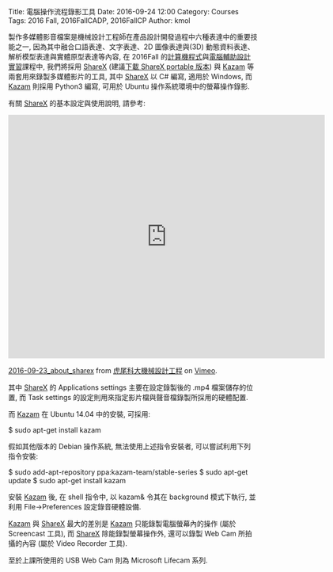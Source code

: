 Title: 電腦操作流程錄影工具
Date: 2016-09-24 12:00
Category: Courses
Tags: 2016 Fall, 2016FallCADP, 2016FallCP
Author: kmol

製作多媒體影音檔案是機械設計工程師在產品設計開發過程中六種表達中的重要技能之一, 因為其中融合口語表達、文字表達、2D 圖像表達與(3D) 動態資料表達、解析模型表達與實體原型表達等內容, 在 2016Fall 的<a href="https://github.com/mdecourse/2016fallcp">計算機程式</a>與<a href="https://github.com/mdecourse/2016fallcadp">電腦輔助設計實習</a>課程中, 我們將採用 <a href="https://github.com/ShareX/ShareX">ShareX</a> (建議<a href="https://github.com/ShareX/ShareX/releases">下載 ShareX portable 版本</a>) 與 <a href="https://github.com/aaae/kazam">Kazam</a> 等兩套用來錄製多媒體影片的工具, 其中 <a href="https://github.com/ShareX/ShareX">ShareX</a> 以 C# 編寫, 適用於 Windows, 而 <a href="https://github.com/aaae/kazam">Kazam</a> 則採用 Python3 編寫, 可用於 Ubuntu 操作系統環境中的螢幕操作錄影.

<!-- PELICAN_END_SUMMARY -->

有關 <a href="https://github.com/ShareX/ShareX">ShareX</a> 的基本設定與使用說明, 請參考:

<iframe src="https://player.vimeo.com/video/183929453" width="640" height="492" frameborder="0" webkitallowfullscreen mozallowfullscreen allowfullscreen></iframe>
<p><a href="https://vimeo.com/183929453">2016-09-23_about_sharex</a> from <a href="https://vimeo.com/user24079973">虎尾科大機械設計工程</a> on <a href="https://vimeo.com">Vimeo</a>.</p>

其中 <a href="https://github.com/ShareX/ShareX">ShareX</a> 的 Applications settings 主要在設定錄製後的 .mp4 檔案儲存的位置, 而 Task settings 的設定則用來指定影片檔與聲音檔錄製所採用的硬體配置. 

而 <a href="https://github.com/aaae/kazam">Kazam</a> 在 Ubuntu 14.04 中的安裝, 可採用: 

$ sudo apt-get install kazam

假如其他版本的 Debian 操作系統, 無法使用上述指令安裝者, 可以嘗試利用下列指令安裝:

$ sudo add-apt-repository ppa:kazam-team/stable-series
$ sudo apt-get update
$ sudo apt-get install kazam

安裝 <a href="https://github.com/aaae/kazam">Kazam</a> 後, 在 shell 指令中, 以 kazam& 令其在 background 模式下執行, 並利用 File->Preferences 設定錄音硬體設備.

<a href="https://github.com/aaae/kazam">Kazam</a> 與 <a href="https://github.com/ShareX/ShareX">ShareX</a> 最大的差別是 <a href="https://github.com/aaae/kazam">Kazam</a> 只能錄製電腦螢幕內的操作 (屬於 Screencast 工具), 而 <a href="https://github.com/ShareX/ShareX">ShareX</a> 除能錄製螢幕操作外, 還可以錄製 Web Cam 所拍攝的內容 (屬於 Video Recorder 工具).

至於上課所使用的 USB Web Cam 則為 Microsoft Lifecam 系列.